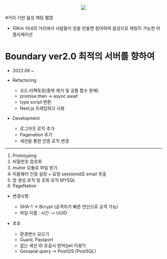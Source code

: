 <p align="center">
<img src="https://user-images.githubusercontent.com/30883319/121801534-c77b0b80-cc72-11eb-8d72-193a9e24ee33.png">
</p>

#거리 기반 음성 채팅 웹앱
- 10Km 이내의 거리에서 사람들이 방을 만들면 참여하여 음성으로 채팅이 가능한 어플리케이션

# Boundary ver2.0 최적의 서버를 향하여
- 2022.06 ~
- Refactoring
  - 코드 리펙토링(중복 제거 및 공통 함수 분배)
  - promise.then -> async await
  - type script 변환
  - Nest.js 프레임워크 사용
    
- Development
  - 로그아웃 로직 추가
  - Pagenation 추가
  - 세션을 통한 인증 로직 변경

---
1. Prototyping
2. 비밀번호 암호화
3. multer 모듈로 파일 받기
3. 미들웨어 인증 설정 + 요청 sessionid로 email 추출
4. 방 생성 로직 및 조회 로직 MYSQL
5. PageNation

- 변경사항
  + SHA-1 -> Bcrypt (공격자가 빠른 연산으로 공격 가능)
  + 파일 이름 : 시간 -> UUID

- 추후
  + 환경변수 모으기
  + Guard, Passport
  + 없는 세션 ID 호출시 방어(jwt 이용?)
  + Geospial query -> PostGIS (PostSQL)
